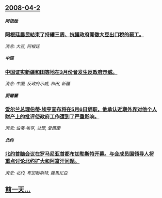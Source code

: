 ## [2008-04-2](/news/2008/04/2/index.md)

##### 阿根廷
### [阿根廷農民結束了持續三周、抗議政府開徵大豆出口稅的罷工。](/news/2008/04/2/阿根廷農民結束了持續三周-抗議政府開徵大豆出口稅的罷工.md)
_消息: 大豆, 阿根廷_

##### 中国
### [中国证实新疆和田等地在3月份曾发生反政府示威。](/news/2008/04/2/中国证实新疆和田等地在3月份曾发生反政府示威.md)
_消息: 中国, 反政府示威, 和田, 新疆_

##### 愛爾蘭
### [爱尔兰总理伯蒂·埃亨宣布将在5月6日辞职，他承认近期外界对他个人财产上的批评使政府工作遭到了严重影响。 ](/news/2008/04/2/爱尔兰总理伯蒂-埃亨宣布将在5月6日辞职-他承认近期外界对他个人财产上的批评使政府工作遭到了严重影响.md)
_消息: 伯蒂·埃亨, 总理, 愛爾蘭_

##### 北约
### [北约首脑会议在罗马尼亚首都布加勒斯特开幕。与会成员国领导人将重点讨论北约扩大和阿富汗问题。](/news/2008/04/2/北约首脑会议在罗马尼亚首都布加勒斯特开幕-与会成员国领导人将重点讨论北约扩大和阿富汗问题.md)
_消息: 北约, 布加勒斯特, 羅馬尼亞_

## [前一天...](/news/2008/04/1/index.md)

